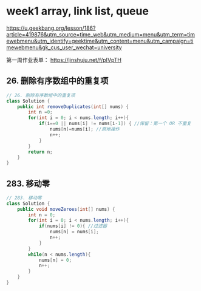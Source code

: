 # week1 array, link list, queue

https://u.geekbang.org/lesson/186?article=419876&utm_source=time_web&utm_medium=menu&utm_term=timewebmenu&utm_identify=geektime&utm_content=menu&utm_campaign=timewebmenu&gk_cus_user_wechat=university

第一周作业表单： https://jinshuju.net/f/pIVpTH

## 26. 删除有序数组中的重复项

```java
// 26. 删除有序数组中的重复项
class Solution {
    public int removeDuplicates(int[] nums) {
        int n =0;
        for(int i = 0; i < nums.length; i++){
            if(i==0 || nums[i] != nums[i-1]) { //保留：第一个 OR 不重复
                nums[n]=nums[i]; //原地操作
                n++;
            }
        }
        return n;
    }
}
```

## 283. 移动零
```java
// 283. 移动零
class Solution {
    public void moveZeroes(int[] nums) {
        int n = 0;
        for(int i = 0; i < nums.length; i++){
            if(nums[i] != 0){ //过滤器
                nums[n] = nums[i];
                n++;
            }            
        }
        while(n < nums.length){
            nums[n] = 0;
            n++;
        }
    }
}
```